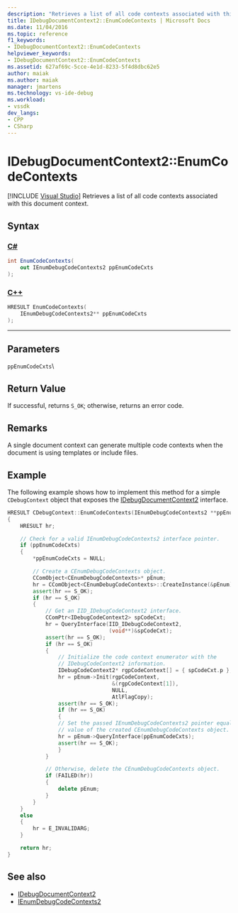 ```yaml
---
description: "Retrieves a list of all code contexts associated with this document context."
title: IDebugDocumentContext2::EnumCodeContexts | Microsoft Docs
ms.date: 11/04/2016
ms.topic: reference
f1_keywords:
- IDebugDocumentContext2::EnumCodeContexts
helpviewer_keywords:
- IDebugDocumentContext2::EnumCodeContexts
ms.assetid: 627af69c-5cce-4e1d-8233-5f4d8dbc62e5
author: maiak
ms.author: maiak
manager: jmartens
ms.technology: vs-ide-debug
ms.workload:
- vssdk
dev_langs:
- CPP
- CSharp
---
```

# IDebugDocumentContext2::EnumCodeContexts

 [!INCLUDE [Visual Studio](~/includes/applies-to-version/vs-windows-only.md)]
Retrieves a list of all code contexts associated with this document context.

## Syntax

### [C#](#tab/csharp)
```csharp
int EnumCodeContexts(
    out IEnumDebugCodeContexts2 ppEnumCodeCxts
);
```
### [C++](#tab/cpp)
```cpp
HRESULT EnumCodeContexts(
    IEnumDebugCodeContexts2** ppEnumCodeCxts
);
```
---

## Parameters
`ppEnumCodeCxts`\

## Return Value
If successful, returns `S_OK`; otherwise, returns an error code.

## Remarks
A single document context can generate multiple code contexts when the document is using templates or include files.

## Example
The following example shows how to implement this method for a simple `CDebugContext` object that exposes the [IDebugDocumentContext2](../../../extensibility/debugger/reference/idebugdocumentcontext2.md) interface.

```cpp
HRESULT CDebugContext::EnumCodeContexts(IEnumDebugCodeContexts2 **ppEnumCodeCxts)
{
    HRESULT hr;

    // Check for a valid IEnumDebugCodeContexts2 interface pointer.
    if (ppEnumCodeCxts)
    {
        *ppEnumCodeCxts = NULL;

        // Create a CEnumDebugCodeContexts object.
        CComObject<CEnumDebugCodeContexts>* pEnum;
        hr = CComObject<CEnumDebugCodeContexts>::CreateInstance(&pEnum);
        assert(hr == S_OK);
        if (hr == S_OK)
        {
            // Get an IID_IDebugCodeContext2 interface.
            CComPtr<IDebugCodeContext2> spCodeCxt;
            hr = QueryInterface(IID_IDebugCodeContext2,
                                (void**)&spCodeCxt);
            assert(hr == S_OK);
            if (hr == S_OK)
            {
                // Initialize the code context enumerator with the
                // IDebugCodeContext2 information.
                IDebugCodeContext2* rgpCodeContext[] = { spCodeCxt.p };
                hr = pEnum->Init(rgpCodeContext,
                                 &(rgpCodeContext[1]),
                                 NULL,
                                 AtlFlagCopy);
                assert(hr == S_OK);
                if (hr == S_OK)
                {
                // Set the passed IEnumDebugCodeContexts2 pointer equal to the pointer
                // value of the created CEnumDebugCodeContexts object.
                hr = pEnum->QueryInterface(ppEnumCodeCxts);
                assert(hr == S_OK);
                }
            }

            // Otherwise, delete the CEnumDebugCodeContexts object.
            if (FAILED(hr))
            {
                delete pEnum;
            }
        }
    }
    else
    {
        hr = E_INVALIDARG;
    }

    return hr;
}
```

## See also
- [IDebugDocumentContext2](../../../extensibility/debugger/reference/idebugdocumentcontext2.md)
- [IEnumDebugCodeContexts2](../../../extensibility/debugger/reference/ienumdebugcodecontexts2.md)

